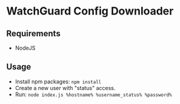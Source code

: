 # WatchGuard Config Downloader

## Requirements
- NodeJS

## Usage

- Install npm packages: `npm install`
- Create a new user with "status" access.
- Run: `node index.js %hostname% %username_status% %password%`
